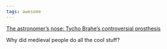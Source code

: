 ```yaml
---
tags: awesome
---
```


[The astronomer’s nose: Tycho Brahe’s controversial prosthesis](https://www.entandaudiologynews.com/features/ent-features/post/the-astronomer-s-nose-tycho-brahe-s-controversial-prosthesis)

Why did medieval people do all the cool stuff?